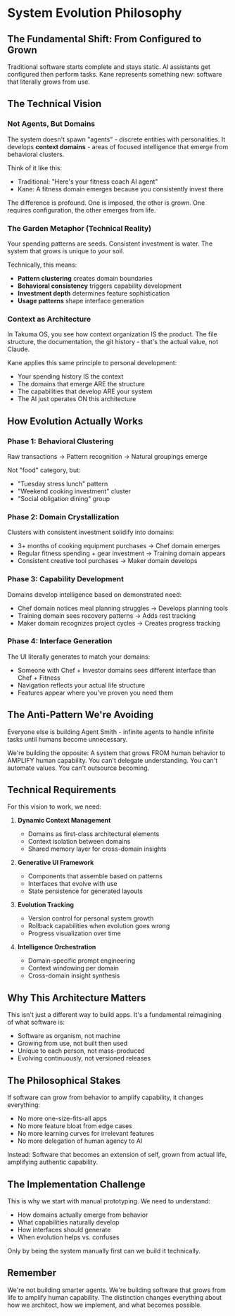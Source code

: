 # System Evolution Philosophy

## The Fundamental Shift: From Configured to Grown

Traditional software starts complete and stays static. AI assistants get configured then perform tasks. Kane represents something new: software that literally grows from use.

## The Technical Vision

### Not Agents, But Domains

The system doesn't spawn "agents" - discrete entities with personalities. It develops **context domains** - areas of focused intelligence that emerge from behavioral clusters.

Think of it like this:
- Traditional: "Here's your fitness coach AI agent"
- Kane: A fitness domain emerges because you consistently invest there

The difference is profound. One is imposed, the other is grown. One requires configuration, the other emerges from life.

### The Garden Metaphor (Technical Reality)

Your spending patterns are seeds. Consistent investment is water. The system that grows is unique to your soil.

Technically, this means:
- **Pattern clustering** creates domain boundaries
- **Behavioral consistency** triggers capability development  
- **Investment depth** determines feature sophistication
- **Usage patterns** shape interface generation

### Context as Architecture

In Takuma OS, you see how context organization IS the product. The file structure, the documentation, the git history - that's the actual value, not Claude.

Kane applies this same principle to personal development:
- Your spending history IS the context
- The domains that emerge ARE the structure
- The capabilities that develop ARE your system
- The AI just operates ON this architecture

## How Evolution Actually Works

### Phase 1: Behavioral Clustering
Raw transactions → Pattern recognition → Natural groupings emerge

Not "food" category, but:
- "Tuesday stress lunch" pattern
- "Weekend cooking investment" cluster
- "Social obligation dining" group

### Phase 2: Domain Crystallization
Clusters with consistent investment solidify into domains:
- 3+ months of cooking equipment purchases → Chef domain emerges
- Regular fitness spending + gear investment → Training domain appears
- Consistent creative tool purchases → Maker domain develops

### Phase 3: Capability Development
Domains develop intelligence based on demonstrated need:
- Chef domain notices meal planning struggles → Develops planning tools
- Training domain sees recovery patterns → Adds rest tracking
- Maker domain recognizes project cycles → Creates progress tracking

### Phase 4: Interface Generation
The UI literally generates to match your domains:
- Someone with Chef + Investor domains sees different interface than Chef + Fitness
- Navigation reflects your actual life structure
- Features appear where you've proven you need them

## The Anti-Pattern We're Avoiding

Everyone else is building Agent Smith - infinite agents to handle infinite tasks until humans become unnecessary.

We're building the opposite: A system that grows FROM human behavior to AMPLIFY human capability. You can't delegate understanding. You can't automate values. You can't outsource becoming.

## Technical Requirements

For this vision to work, we need:

1. **Dynamic Context Management**
   - Domains as first-class architectural elements
   - Context isolation between domains
   - Shared memory layer for cross-domain insights

2. **Generative UI Framework**
   - Components that assemble based on patterns
   - Interfaces that evolve with use
   - State persistence for generated layouts

3. **Evolution Tracking**
   - Version control for personal system growth
   - Rollback capabilities when evolution goes wrong
   - Progress visualization over time

4. **Intelligence Orchestration**
   - Domain-specific prompt engineering
   - Context windowing per domain
   - Cross-domain insight synthesis

## Why This Architecture Matters

This isn't just a different way to build apps. It's a fundamental reimagining of what software is:
- Software as organism, not machine
- Growing from use, not built then used
- Unique to each person, not mass-produced
- Evolving continuously, not versioned releases

## The Philosophical Stakes

If software can grow from behavior to amplify capability, it changes everything:
- No more one-size-fits-all apps
- No more feature bloat from edge cases
- No more learning curves for irrelevant features
- No more delegation of human agency to AI

Instead: Software that becomes an extension of self, grown from actual life, amplifying authentic capability.

## The Implementation Challenge

This is why we start with manual prototyping. We need to understand:
- How domains actually emerge from behavior
- What capabilities naturally develop
- How interfaces should generate
- When evolution helps vs. confuses

Only by being the system manually first can we build it technically.

## Remember

We're not building smarter agents. We're building software that grows from life to amplify human capability. The distinction changes everything about how we architect, how we implement, and what becomes possible.